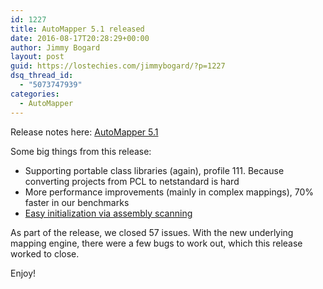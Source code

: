 ```yaml
---
id: 1227
title: AutoMapper 5.1 released
date: 2016-08-17T20:28:29+00:00
author: Jimmy Bogard
layout: post
guid: https://lostechies.com/jimmybogard/?p=1227
dsq_thread_id:
  - "5073747939"
categories:
  - AutoMapper
---
```

Release notes here: [AutoMapper 5.1](https://github.com/AutoMapper/AutoMapper/releases/tag/v5.1.0)

Some big things from this release:

  * Supporting portable class libraries (again), profile 111. Because converting projects from PCL to netstandard is hard
  * More performance improvements (mainly in complex mappings), 70% faster in our benchmarks
  * [Easy initialization via assembly scanning](https://github.com/AutoMapper/AutoMapper/wiki/Configuration#assembly-scanning-for-auto-configuration)

As part of the release, we closed 57 issues. With the new underlying mapping engine, there were a few bugs to work out, which this release worked to close.

Enjoy!